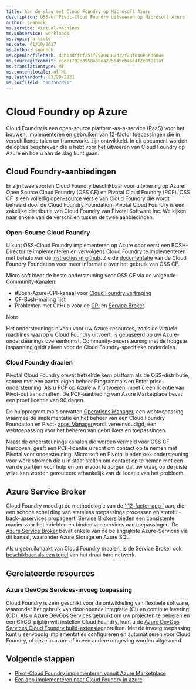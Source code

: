 ```yaml
---
title: Aan de slag met Cloud Foundry op Microsoft Azure
description: OSS-of Pivot-Cloud Foundry uitvoeren op Microsoft Azure
author: seanmck
ms.service: virtual-machines
ms.subservice: workloads
ms.topic: article
ms.date: 01/19/2017
ms.author: seanmck
ms.openlocfilehash: d3b13dffcf251f79a04182d32f23fd40e6ed6044
ms.sourcegitcommit: e6de1702d3958a3bea275645eb46e4f2e0f011af
ms.translationtype: MT
ms.contentlocale: nl-NL
ms.lasthandoff: 03/20/2021
ms.locfileid: "102562891"
---
```

# <a name="cloud-foundry-on-azure"></a>Cloud Foundry op Azure

Cloud Foundry is een open-source platform-as-a-service (PaaS) voor het bouwen, implementeren en gebruiken van 12-factor toepassingen die in verschillende talen en frameworks zijn ontwikkeld. In dit document worden de opties beschreven die u hebt voor het uitvoeren van Cloud Foundry op Azure en hoe u aan de slag kunt gaan.

## <a name="cloud-foundry-offerings"></a>Cloud Foundry-aanbiedingen

Er zijn twee soorten Cloud Foundry beschikbaar voor uitvoering op Azure: Open Source Cloud Foundry (OSS CF) en Pivotal Cloud Foundry (PCF). OSS CF is een volledig [open-source](https://github.com/cloudfoundry) versie van Cloud Foundry die wordt beheerd door de Cloud Foundry Foundation. Pivotal Cloud Foundry is een zakelijke distributie van Cloud Foundry van Pivotal Software Inc. We kijken naar enkele van de verschillen tussen de twee aanbiedingen.

### <a name="open-source-cloud-foundry"></a>Open-Source Cloud Foundry

U kunt OSS-Cloud Foundry implementeren op Azure door eerst een BOSH-Director te implementeren en vervolgens Cloud Foundry te implementeren met behulp van de [instructies in github](https://github.com/cloudfoundry-incubator/bosh-azure-cpi-release/blob/master/docs/guidance.md). Zie de [documentatie](https://docs.cloudfoundry.org/) van de Cloud Foundry Foundation voor meer informatie over het gebruik van OSS CF.

Micro soft biedt de beste ondersteuning voor OSS CF via de volgende Community-kanalen:

- #<a name="bosh-azure-cpi-channel-on-cloud-foundry-slack"></a>Bosh-Azure-CPI-kanaal voor [Cloud Foundry vertraging](https://slack.cloudfoundry.org/)
- [CF-Bosh-mailing lijst](https://lists.cloudfoundry.org/pipermail/cf-bosh)
- Problemen met GitHub voor de [CPI](https://github.com/cloudfoundry-incubator/bosh-azure-cpi-release/issues) en [Service Broker](https://github.com/Azure/meta-azure-service-broker/issues)

>[!NOTE]
> Het ondersteunings niveau voor uw Azure-resources, zoals de virtuele machines waarop u Cloud Foundry uitvoert, is gebaseerd op uw Azure-ondersteunings overeenkomst. Community-ondersteuning met de hoogste inspanning geldt alleen voor de Cloud Foundry-specifieke onderdelen.

### <a name="pivotal-cloud-foundry"></a>Cloud Foundry draaien

Pivotal Cloud Foundry omvat hetzelfde kern platform als de OSS-distributie, samen met een aantal eigen beheer Programma's en Enter prise-ondersteuning. Als u PCF op Azure wilt uitvoeren, moet u een licentie van Pivot-out aanschaffen. De PCF-aanbieding van Azure Marketplace bevat een proef licentie van 90 dagen.

De hulpprogram ma's omvatten [Operations Manager](https://docs.pivotal.io/pivotalcf/customizing/), een webtoepassing waarmee de implementatie en het beheer van een Cloud Foundry Foundation en Pivot- [apps Manager](https://docs.pivotal.io/pivotalcf/console/)wordt vereenvoudigd, een webtoepassing voor het beheren van gebruikers en toepassingen.

Naast de ondersteunings kanalen die worden vermeld voor OSS CF hierboven, geeft een PCF-licentie u recht om contact op te nemen met Pivotal voor ondersteuning. Micro soft en Pivotal bieden ook ondersteuning voor werk stromen die u in staat stellen om contact op te nemen met een van de partijen voor hulp en om ervoor te zorgen dat uw vraag op de juiste wijze kan worden gerouteerd afhankelijk van de locatie van het probleem.

## <a name="azure-service-broker"></a>Azure Service Broker

Cloud Foundry moedigt de methodologie van de [' 12-factor-app '](https://12factor.net/) aan, die een schone schei ding van stateless toepassings processen en stateful-back-upservices propageert. [Service Brokers](https://docs.cloudfoundry.org/services/api.html) bieden een consistente manier voor het inrichten en binden van services aan toepassingen. De [Azure Service Broker](https://github.com/Azure/meta-azure-service-broker) bevat enkele van de belangrijkste Azure-Services via dit kanaal, waaronder Azure Storage en Azure SQL.

Als u gebruikmaakt van Cloud Foundry draaien, is de Service Broker ook [beschikbaar als een tegel](https://docs.pivotal.io/azure-sb/installing.html) van het draai bare netwerk.

## <a name="related-resources"></a>Gerelateerde resources

### <a name="azure-devops-services-plugin"></a>Azure DevOps Services-invoeg toepassing

Cloud Foundry is zeer geschikt voor de ontwikkeling van flexibele software, waaronder het gebruik van doorlopende integratie (CI) en continue levering (CD). Als u Azure DevOps Services gebruikt om uw projecten te beheren en een CI/CD-pijplijn wilt instellen Cloud Foundry, kunt u de [Azure DevOps Services Cloud Foundry build-extensie](https://marketplace.visualstudio.com/items?itemName=ms-vsts.cloud-foundry-build-extension)gebruiken. Met de invoeg toepassing kunt u eenvoudig implementaties configureren en automatiseren voor Cloud Foundry, of deze in azure of in een andere omgeving worden uitgevoerd.

## <a name="next-steps"></a>Volgende stappen

- [Pivot-Cloud Foundry implementeren vanuit Azure Marketplace](https://azuremarketplace.microsoft.com/marketplace/apps/pivotal.pivotal-cloud-foundry)
- [Een app implementeren naar Cloud Foundry in azure](./cloudfoundry-deploy-your-first-app.md)
